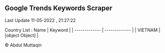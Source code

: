 

## Google Trends Keywords Scraper 
 
Last Update 11-05-2022 , 21:27:22

Country List :
 Name  | Keyword |
| ------------- | ------------- |
| VIETNAM | [object Object] |



© Abdul Muttaqin 
